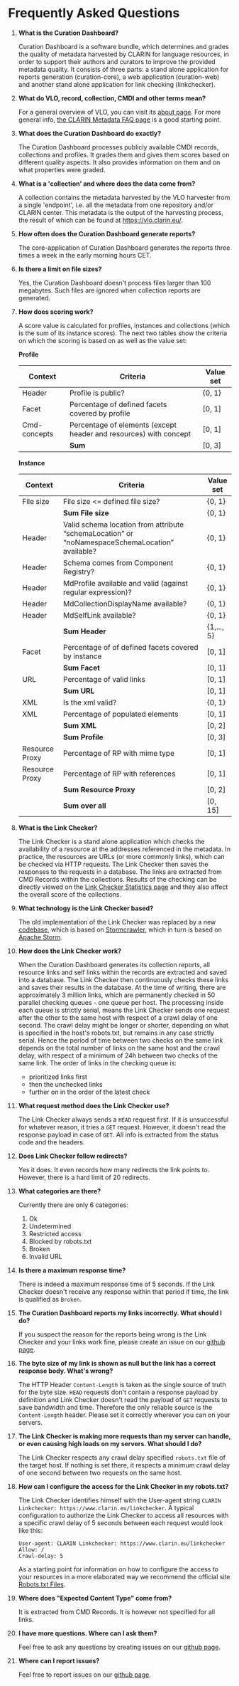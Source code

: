 # Frequently Asked Questions

1. **What is the Curation Dashboard?**

    Curation Dashboard is a software bundle, which determines and grades
    the quality of metadata harvested by CLARIN for language resources, in order to support their authors and
    curators to improve the provided metadata quality. 
    It consists of three parts: a stand alone application for reports generation (curation-core), a web application (curation-web) 
    and another stand alone application for link checking (linkchecker). 

1. **What do VLO, record, collection, CMDI and other terms mean?**

    For a general overview of VLO, you can visit its [about page](https://vlo.clarin.eu/about). 
    For more general info, [the CLARIN Metadata FAQ page](https://vlo.clarin.eu/about) is a good starting point.

1. **What does the Curation Dashboard do exactly?**

    The Curation Dashboard processes publicly available CMDI records, 
    collections and profiles. It grades them and gives them scores
    based on different quality aspects. It also provides information on 
    them and on what properties were graded.
         
1. **What is a 'collection' and where does the data come from?**
    
     A collection contains the metadata harvested by the VLO harvester
     from a single 'endpoint', i.e. all the metadata from one repository and/or
     CLARIN center.
     This metadata is the output of the harvesting process, the result of which 
     can be found at https://vlo.clarin.eu/.
     
1. **How often does the Curation Dashboard generate reports?**

    The core-application of Curation Dashboard generates the reports three times a week in the early morning hours CET.
    
1. **Is there a limit on file sizes?**

    Yes, the Curation Dashboard doesn't process files larger than 100 megabytes. 
    Such files are ignored when collection reports are generated.
        
1. **How does scoring work?**
     
    A score value is calculated for profiles, instances and collections (which is the sum of its instance scores). 
    The next two tables show the criteria on which the scoring is based on as well as the value set:

    **Profile**
    
    |Context|Criteria|Value set|
    |---|---|---|
    |Header|Profile is public?|{0, 1}|
    |Facet|Percentage of defined facets covered by profile|[0, 1]|
    |Cmd-concepts|Percentage of elements (except header and resources) with concept|[0, 1]|
    ||**Sum**|[0, 3]|
    
    **Instance**
    
    |Context|Criteria|Value set|
    |---|---|---|
    |File size|File size <= defined file size?|{0, 1}
    ||**Sum File size**|{0, 1}|
    |Header|Valid schema location from attribute “schemaLocation” or “noNamespaceSchemaLocation” available?|{0, 1}|
    |Header|Schema comes from Component Registry?|{0, 1}|
    |Header|MdProfile available and valid (against regular expression)?|{0, 1}|
    |Header|MdCollectionDisplayName available?|{0, 1}|
    |Header|MdSelfLink available?|{0, 1}|
    ||**Sum Header**|{1,..., 5}|
    |Facet|Percentage of of defined facets covered by instance|[0, 1]|
    ||**Sum Facet**|[0, 1]|
    |URL|Percentage of valid links|[0, 1]|
    ||**Sum URL**|[0, 1]|
    |XML|Is the xml valid?|{0, 1}|
    |XML|Percentage of populated elements|[0, 1]|
    ||**Sum XML**|[0, 2]|
    ||**Sum Profile**|[0, 3]|
    |Resource Proxy|Percentage of RP with mime type|[0, 1]|
    |Resource Proxy|Percentage of RP with references|[0, 1]|
    ||**Sum Resource Proxy**|[0, 2]|
    ||**Sum over all**|[0, 15]|
          

1. **What is the Link Checker?**

    The Link Checker is a stand alone application which checks the availability of a resource at the addresses
    referenced in the metadata. In practice, the resources are URLs (or more commonly links),
    which can be checked via HTTP requests. The Link Checker then saves the responses to the requests in a database. 
    The links are extracted from CMD Records within the collections.
    Results of the checking can be directly viewed on the [Link Checker Statistics page](https://curation.clarin.eu/statistics)
    and they also affect the overall score of the collections. 
        
1. **What technology is the Link Checker based?**

    The old implementation of the Link Checker was replaced by a new 
    [codebase](https://github.com/clarin-eric/linkchecker), 
    which is based on [Stormcrawler](http://stormcrawler.net/), 
    which in turn is based on [Apache Storm](https://storm.apache.org/).

1. **How does the Link Checker work?**

    When the Curation Dashboard generates its collection reports, all resource links and self links
    within the records are extracted and saved into
    a database. The Link Checker then continuously checks these links and saves their results in the database. 
    At the time of writing, there are approximately 3 million links, which are permanently checked in 50 parallel checking queues - one queue per host. 
    The processing inside each queue is strictly serial, means the Link Checker sends one request after the other to the same host with respect of 
    a crawl delay of one second. The crawl delay might be longer or shorter, depending on what is specified in the host's robots.txt, but remains in 
    any case strictly serial. 
    Hence the period of time between two checks on the same link depends on the total number of links on the same host and the crawl delay, with respect 
    of a minimum of 24h between two checks of the same link. 
    The order of links in the checking queue is: 
    
    - prioritized links first
    - then the unchecked links
    - further on in the order of the latest check
    
1. **What request method does the Link Checker use?**

    The Link Checker always sends a `HEAD` request first. If it is unsuccessful for whatever reason, it tries
    a `GET` request. However, it doesn't read the response payload in case of `GET`. All info is extracted from
    the status code and the headers.
    
1. **Does Link Checker follow redirects?**

    Yes it does. It even records how many redirects the link points to. 
    However, there is a hard limit of 20 redirects.
    
1. **What categories are there?**

    Currently there are only 6 categories: 
    
    1. Ok
    2. Undetermined
    3. Restricted access
    4. Blocked by robots.txt
    5. Broken
    6. Invalid URL

    
1. **Is there a maximum response time?**

   There is indeed a maximum response time of 5 seconds. If the Link Checker doesn't receive any response within that period if time, 
   the link is qualified as `Broken`.        
    
1. **The Curation Dashboard reports my links incorrectly. What should I do?**

    If you suspect the reason for the reports being wrong is the Link Checker and your links work fine,
    please create an issue on our [github page](https://github.com/clarin-eric/curation-dashboard/issues).      
    
1. **The byte size of my link is shown as null but the link has a correct response body. What's wrong?**

    The HTTP Header `Content-Length` is taken as the single source of truth for the byte size. `HEAD`
    requests don't contain a response payload by definition and Link Checker doesn't read the payload of
    `GET` requests to save bandwidth and time. Therefore the only reliable source is the `Content-Length` header.
    Please set it correctly wherever you can on your servers.
        
1. **The Link Checker is making more requests than my server can handle, or
     even causing high loads on my servers. What should I do?**

    The Link Checker respects any crawl delay specified `robots.txt` file of the target host. If nothing is set there, 
    it respects a minimum crawl delay of one second between two requests on the same host. 
    
1. **How can I configure the access for the Link Checker in my robots.txt?**
   
   The Link Checker identifies himself with the User-agent string `CLARIN Linkchecker: https://www.clarin.eu/linkchecker`. A typical configuration 
   to authorize the Link Checker to access all resources with a specific crawl delay of 5 seconds between each request would look like this:
   ```
   User-agent: CLARIN Linkchecker: https://www.clarin.eu/linkchecker
   Allow: /
   Crawl-delay: 5
   ``` 
   
   As a starting point for information on how to configure the access to your resources in a more elaborated way we recommend the official site [Robots.txt Files](https://search.gov/indexing/robotstxt.html).
    
1. **Where does "Expected Content Type" come from?**

    It is extracted from CMD Records. It is however not specified for all links.
    
1. **I have more questions. Where can I ask them?**

    Feel free to ask any questions by creating issues on our [github page](https://github.com/clarin-eric/curation-dashboard/issues).
    
1. **Where can I report issues?**

    Feel free to report issues on our [github page](https://github.com/clarin-eric/curation-dashboard/issues).
